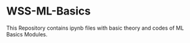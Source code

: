# WSS-ML-Basics

This Repository contains ipynb files with basic theory and codes of ML Basics Modules.